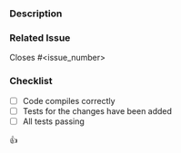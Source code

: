 ### Description
<description>

### Related Issue
Closes #<issue_number>

### Checklist
- [ ] Code compiles correctly
- [ ] Tests for the changes have been added
- [ ] All tests passing

:+1: